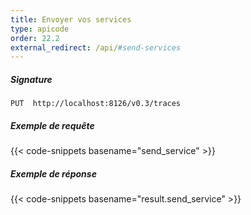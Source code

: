 ```yaml
---
title: Envoyer vos services
type: apicode
order: 22.2
external_redirect: /api/#send-services
---
```


##### Signature
`PUT  http://localhost:8126/v0.3/traces`

##### Exemple de requête
{{< code-snippets basename="send_service" >}}

##### Exemple de réponse

{{< code-snippets basename="result.send_service" >}}




